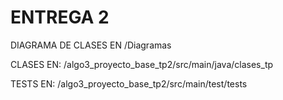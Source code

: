 # ENTREGA 2
DIAGRAMA DE CLASES EN
/Diagramas

CLASES EN:
/algo3_proyecto_base_tp2/src/main/java/clases_tp

TESTS EN:
/algo3_proyecto_base_tp2/src/main/test/tests
